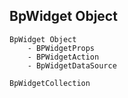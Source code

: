 ## BpWidget Object

    BpWidget Object
        - BPWidgetProps
        - BPWidgetAction
        - BpWidgetDataSource

    BpWidgetCollection
